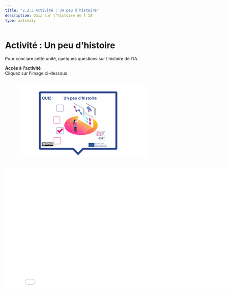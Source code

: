 ```yaml
---
title: "2.2.3 Activité : Un peu d'histoire"
description: Quiz sur l'histoire de l'IA
type: activity
---
```


# Activité : Un peu d'histoire
 Pour conclure cette unité, quelques questions sur l'histoire de l'IA.


**Accès à l'activité**  
Cliquez sur l'image ci-dessous

<figure> 
  <img src="Images/VisuelQUIZAbitofHistory-FR.jpg" alt="Illustration to access the Quiz on AI History"/>  
</figure>

<center><iframe width="818" height="404" src="2-2-3-Activity-A-bit-of-history/2-2-3-activity-quiz-AI-history.html" frameborder="0" allowfullscreen></iframe></center>
